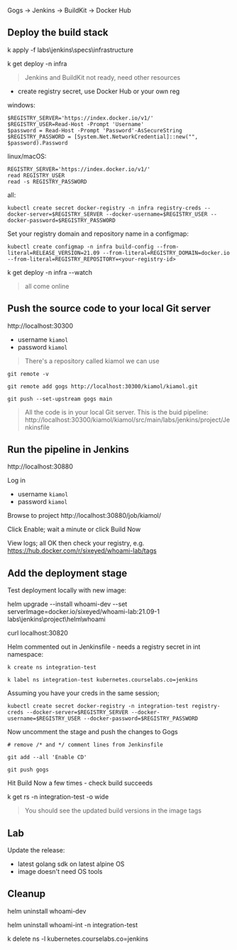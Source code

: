 

Gogs -> Jenkins -> BuildKit -> Docker Hub

## Deploy the build stack


k apply -f labs\jenkins\specs\infrastructure

k get deploy -n infra

> Jenkins and BuildKit not ready, need other resources

- create registry secret, use Docker Hub or your own reg

windows:

```
$REGISTRY_SERVER='https://index.docker.io/v1/'
$REGISTRY_USER=Read-Host -Prompt 'Username'
$password = Read-Host -Prompt 'Password'-AsSecureString
$REGISTRY_PASSWORD = [System.Net.NetworkCredential]::new("", $password).Password
```

linux/macOS:

```
REGISTRY_SERVER='https://index.docker.io/v1/'
read REGISTRY_USER
read -s REGISTRY_PASSWORD
```

all:

```
kubectl create secret docker-registry -n infra registry-creds --docker-server=$REGISTRY_SERVER --docker-username=$REGISTRY_USER --docker-password=$REGISTRY_PASSWORD
```

Set your registry domain and repository name in a configmap:

```
kubectl create configmap -n infra build-config --from-literal=RELEASE_VERSION=21.09 --from-literal=REGISTRY_DOMAIN=docker.io  --from-literal=REGISTRY_REPOSITORY=<your-registry-id>
```

k get deploy -n infra --watch

> all come online

## Push the source code to your local Git server

http://localhost:30300

- username `kiamol`
- password `kiamol`

> There's a repository called kiamol we can use

```
git remote -v

git remote add gogs http://localhost:30300/kiamol/kiamol.git

git push --set-upstream gogs main
```

> All the code is in your local Git server. This is the buid pipeline: http://localhost:30300/kiamol/kiamol/src/main/labs/jenkins/project/Jenkinsfile

## Run the pipeline in Jenkins

http://localhost:30880

Log in

- username `kiamol`
- password `kiamol`

Browse to project http://localhost:30880/job/kiamol/

Click Enable; wait a minute or click Build Now

View logs; all OK then check your registry, e.g. https://hub.docker.com/r/sixeyed/whoami-lab/tags


## Add the deployment stage

Test deployment locally with new image:

helm upgrade --install whoami-dev --set serverImage=docker.io/sixeyed/whoami-lab:21.09-1 labs\jenkins\project\helm\whoami

curl localhost:30820

Helm commented out in Jenkinsfile - needs a registry secret in int namespace:

```
k create ns integration-test

k label ns integration-test kubernetes.courselabs.co=jenkins

```

Assuming you have your creds in the same session;

```
kubectl create secret docker-registry -n integration-test registry-creds --docker-server=$REGISTRY_SERVER --docker-username=$REGISTRY_USER --docker-password=$REGISTRY_PASSWORD
```

Now uncomment the stage and push the changes to Gogs

```
# remove /* and */ comment lines from Jenkinsfile

git add --all 'Enable CD'

git push gogs
```

Hit Build Now a few times - check build succeeds

k get rs -n integration-test -o wide

> You should see the updated build versions in the image tags

## Lab

Update the release:

- latest golang sdk on latest alpine OS
- image doesn't need OS tools


## Cleanup

helm uninstall whoami-dev

helm uninstall whoami-int -n integration-test

k delete ns -l kubernetes.courselabs.co=jenkins